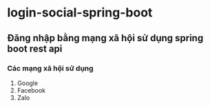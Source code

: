# login-social-spring-boot
## Đăng nhập bằng mạng xã hội sử dụng spring boot rest api
### Các mạng xã hội sử dụng
1. Google
2. Facebook
3. Zalo

